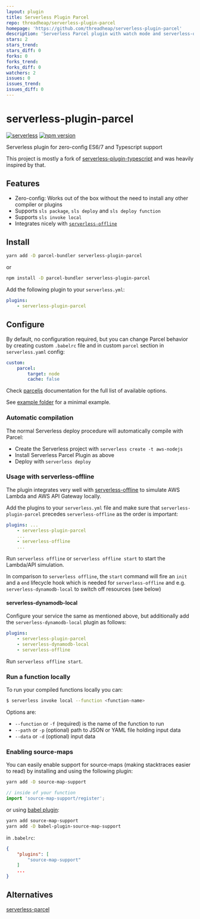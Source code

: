 ```yaml
---
layout: plugin
title: Serverless Plugin Parcel
repo: threadheap/serverless-plugin-parcel
homepage: 'https://github.com/threadheap/serverless-plugin-parcel'
description: 'Serverless Parcel plugin with watch mode and serverless-offline support'
stars: 2
stars_trend: 
stars_diff: 0
forks: 0
forks_trend: 
forks_diff: 0
watchers: 2
issues: 0
issues_trend: 
issues_diff: 0
---
```



# serverless-plugin-parcel

[![serverless](http://public.serverless.com/badges/v3.svg)](http://www.serverless.com) [![npm version](https://badge.fury.io/js/serverless-plugin-parcel.svg)](https://badge.fury.io/js/serverless-plugin-parcel)

Serverless plugin for zero-config ES6/7 and Typescript support

This project is mostly a fork of [serverless-plugin-typescript](https://github.com/prisma/serverless-plugin-typescript) and was heavily inspired by that.

## Features

-   Zero-config: Works out of the box without the need to install any other compiler or plugins
-   Supports `sls package`, `sls deploy` and `sls deploy function`
-   Supports `sls invoke local`
-   Integrates nicely with [`serverless-offline`](https://github.com/dherault/serverless-offline)

## Install

```sh
yarn add -D parcel-bundler serverless-plugin-parcel
```

or

```sh
npm install -D parcel-bundler serverless-plugin-parcel
```

Add the following plugin to your `serverless.yml`:

```yaml
plugins:
    - serverless-plugin-parcel
```

## Configure

By default, no configuration required, but you can change Parcel behavior by creating
custom `.babelrc` file and in custom `parcel` section in `serverless.yaml` config:

```yml
custom:
    parcel:
        target: node
        cache: false
```

Check [parceljs](https://parceljs.org/) documentation for the full list of available options.

See [example folder](example) for a minimal example.

### Automatic compilation

The normal Serverless deploy procedure will automatically compile with Parcel:

-   Create the Serverless project with `serverless create -t aws-nodejs`
-   Install Serverless Parcel Plugin as above
-   Deploy with `serverless deploy`

### Usage with serverless-offline

The plugin integrates very well with [serverless-offline](https://github.com/dherault/serverless-offline) to
simulate AWS Lambda and AWS API Gateway locally.

Add the plugins to your `serverless.yml` file and make sure that `serverless-plugin-parcel`
precedes `serverless-offline` as the order is important:

```yaml
plugins: ...
    - serverless-plugin-parcel
    ...
    - serverless-offline
    ...
```

Run `serverless offline` or `serverless offline start` to start the Lambda/API simulation.

In comparison to `serverless offline`, the `start` command will fire an `init` and a `end` lifecycle hook which is needed for `serverless-offline` and e.g. `serverless-dynamodb-local` to switch off resources (see below)

#### serverless-dynamodb-local

Configure your service the same as mentioned above, but additionally add the `serverless-dynamodb-local`
plugin as follows:

```yaml
plugins:
    - serverless-plugin-parcel
    - serverless-dynamodb-local
    - serverless-offline
```

Run `serverless offline start`.

### Run a function locally

To run your compiled functions locally you can:

```bash
$ serverless invoke local --function <function-name>
```

Options are:

-   `--function` or `-f` (required) is the name of the function to run
-   `--path` or `-p` (optional) path to JSON or YAML file holding input data
-   `--data` or `-d` (optional) input data

### Enabling source-maps

You can easily enable support for source-maps (making stacktraces easier to read) by installing and using the following plugin:

```bash
yarn add -D source-map-support
```

```ts
// inside of your function
import 'source-map-support/register';
```

or using [babel plugin](https://github.com/chocolateboy/babel-plugin-source-map-support):

```bash
yarn add source-map-support
yarn add -D babel-plugin-source-map-support
```

in `.babelrc`:
```json
{
    "plugins": [
        "source-map-support"
    ]
    ...
}
```

## Alternatives

[serverless-parcel](https://github.com/johnagan/serverless-parcel)
